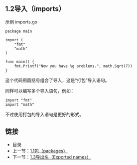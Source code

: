 ## 1.2导入（imports）

示例 imports.go

	package main
	
	import (
		"fmt"
		"math"
	)
	
	func main() {
		fmt.Printf("Now you have %g problems.", math.Sqrt(7))
	}
	
这个代码用圆括号组合了导入，这是“打包”导入语句。

同样可以编写多个导入语句，例如：

	import "fmt"
	import "math"

不过使用打包的导入语句是更好的形式。

## 链接
* 目录
* 上一节：[1.1包（packages）]()
* 下一节：[1.3导出名（Exported names）]()